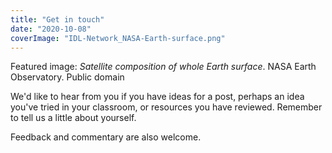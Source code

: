 ```yaml
---
title: "Get in touch"
date: "2020-10-08"
coverImage: "IDL-Network_NASA-Earth-surface.png"
---
```


Featured image: _Satellite composition of whole Earth surface_. NASA Earth Observatory. Public domain

We'd like to hear from you if you have ideas for a post, perhaps an idea you've tried in your classroom, or resources you have reviewed. Remember to tell us a little about yourself.

Feedback and commentary are also welcome.
